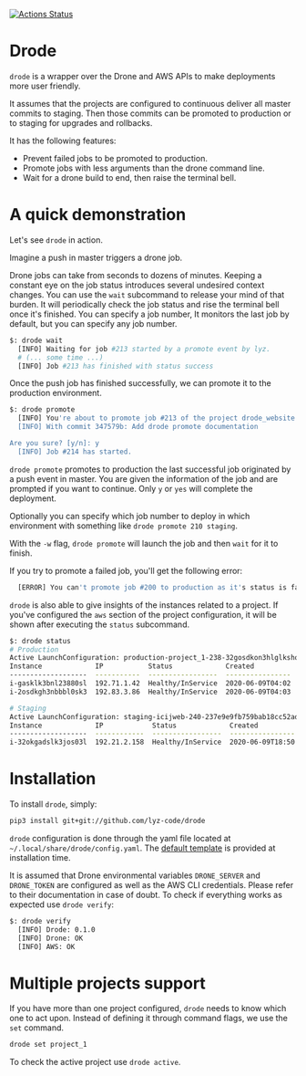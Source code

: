 [![Actions
Status](https://github.com/lyz-code/drode/workflows/Python%20package/badge.svg)](https://github.com/lyz-code/drode/actions)

# Drode

`drode` is a wrapper over the Drone and AWS APIs to make deployments more user
friendly.

It assumes that the projects are configured to continuous deliver all master
commits to staging. Then those commits can be promoted to production or to
staging for upgrades and rollbacks.

It has the following features:

* Prevent failed jobs to be promoted to production.
* Promote jobs with less arguments than the drone command line.
* Wait for a drone build to end, then raise the terminal bell.

# A quick demonstration

Let's see `drode` in action.

Imagine a push in master triggers a drone job.

Drone jobs can take from seconds to dozens of minutes. Keeping a constant eye on
the job status introduces several undesired context changes. You can use the
`wait` subcommand to release your mind of that burden. It will periodically
check the job status and rise the terminal bell once it's finished. You can
specify a job number, It monitors the last job by default, but you can specify
any job number.

```bash
$: drode wait
  [INFO] Waiting for job #213 started by a promote event by lyz.
  # (... some time ...)
  [INFO] Job #213 has finished with status success
```

Once the push job has finished successfully, we can promote it to the production
environment.

```bash
$: drode promote
  [INFO] You're about to promote job #213 of the project drode_website to production
  [INFO] With commit 347579b: Add drode promote documentation

Are you sure? [y/n]: y
  [INFO] Job #214 has started.
```

`drode promote` promotes to production the last successful job originated by
a push event in master. You are given the information of the job and are
prompted if you want to continue. Only `y` or `yes` will complete the
deployment.

Optionally you can specify which job number to deploy in which environment with
something like `drode promote 210 staging`.

With the `-w` flag, `drode promote` will launch the job and then `wait` for it
to finish.

If you try to promote a failed job, you'll get the following error:

```bash
  [ERROR] You can't promote job #200 to production as it's status is failure
```

`drode` is also able to give insights of the instances related to a project. If
you've configured the `aws` section of the project configuration, it will be
shown after executing the `status` subcommand.

```bash
$: drode status
# Production
Active LaunchConfiguration: production-project_1-238-32gosdkon3hlglkshonbllsdk32023950lskenbl
Instance             IP           Status             Created           LaunchConfiguration
-------------------  -----------  -----------------  ----------------  -----------------------------------
i-gasklk3bnl23880sl  192.71.1.42  Healthy/InService  2020-06-09T04:02  production-project_1-238-32gosdkon3h
i-2osdkgh3nbbbl0sk3  192.83.3.86  Healthy/InService  2020-06-09T04:03  production-project_1-238-32gosdkon3h

# Staging
Active LaunchConfiguration: staging-icijweb-240-237e9e9fb759bab18cc52ad5b7c407e9975831d3
Instance             IP            Status             Created           LaunchConfiguration
-------------------  ------------  -----------------  ----------------  -----------------------------------
i-32okgadslk3jos03l  192.21.2.158  Healthy/InService  2020-06-09T18:50  staging-project_1-238-32gosdkon3h
```

# Installation

To install `drode`, simply:

```bash
pip3 install git+git://github.com/lyz-code/drode
```

`drode` configuration is done through the yaml file located at
`~/.local/share/drode/config.yaml`. The [default
template](https://github.com/lyz-code/drode/blob/master/assets/config.yaml) is
provided at installation time.

It is assumed that Drone environmental variables `DRONE_SERVER` and
`DRONE_TOKEN` are configured as well as the AWS CLI credentials. Please refer to
their documentation in case of doubt. To check if everything works as expected
use `drode verify`:

```bash
$: drode verify
  [INFO] Drode: 0.1.0
  [INFO] Drone: OK
  [INFO] AWS: OK
```

# Multiple projects support

If you have more than one project configured, `drode` needs to know which one to
act upon. Instead of defining it through command flags, we use the `set`
command.

```bash
drode set project_1
```

To check the active project use `drode active`.
